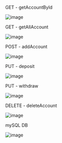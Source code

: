 GET - getAccountById

![image](https://github.com/user-attachments/assets/213159c0-eba5-4d46-a3e8-289c04a13acf)

GET - getAllAccount

![image](https://github.com/user-attachments/assets/04586bf7-794d-4754-b235-ba81ba62a2d5)

POST - addAccount

![image](https://github.com/user-attachments/assets/3e5a076b-ae76-4b8f-9638-847e9f0fdf40)

PUT - deposit

![image](https://github.com/user-attachments/assets/a76210d1-53db-4ffe-81b5-73ee85aad3f3)

PUT - withdraw

![image](https://github.com/user-attachments/assets/14228959-f6b8-4016-aa2e-7e65aa3624c2)

DELETE - deleteAccount

![image](https://github.com/user-attachments/assets/d13fa46a-3c16-447c-bb8a-37f532a4c50e)

mySQL DB

![image](https://github.com/user-attachments/assets/bc773b3d-d3f7-4b47-a538-3da7a8c99771)

